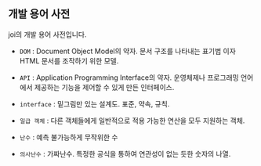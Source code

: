 ## 개발 용어 사전

joi의 개발 용어 사전입니다.



- `DOM` : Document Object Model의 약자. 문서 구조를 나타내는 표기법 이자 HTML 문서를 조작하기 위한 모델.
- `API` : Application Programming Interface의 약자. 운영체제나 프로그래밍 언어에서 제공하는 기능을 제어할 수 있게 만든 인터페이스.
- `interface` : 밑그림만 있는 설계도. 표준, 약속, 규칙.

- `일급 객체` : 다른 객체들에게 일반적으로 적용 가능한 연산을 모두 지원하는 객체.

- `난수` : 예측 불가능하게 무작위한 수
- `의사난수` : 가짜난수. 특정한 공식을 통하여 연관성이 없는 듯한 숫자의 나열.